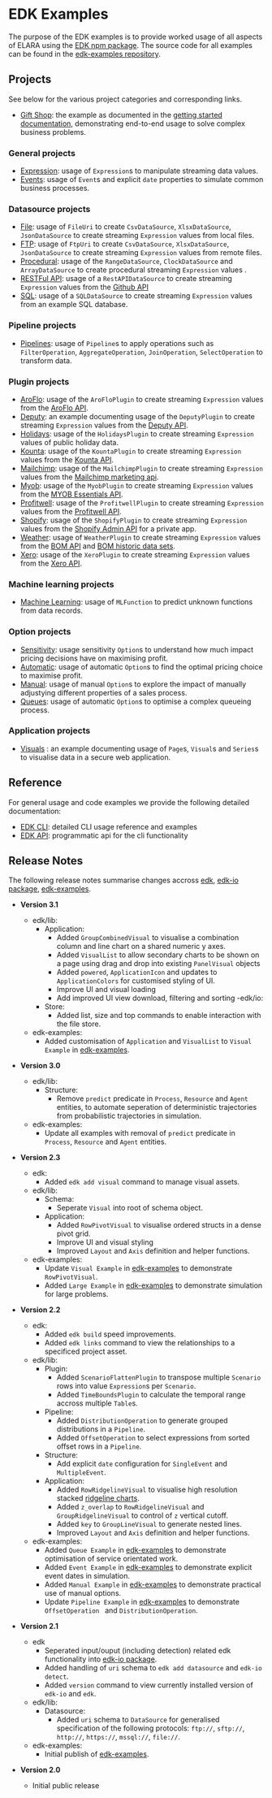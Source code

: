 # EDK Examples

The purpose of the EDK examples is to provide worked usage of all aspects of ELARA using the [EDK npm package](https://www.npmjs.com/package/@elaraai/edk). The source code for all examples can be found in the [edk-examples repository](https://github.com/elaraai/edk-examples).

## Projects
See below for the various project categories and corresponding links.

- [Gift Shop](./east/README.md): the example as documented in the [getting started documentation](../start/start.development), demonstrating end-to-end usage to solve complex business problems.

### General projects
- [Expression](./east/README.md): usage of `Expression`s to manipulate streaming data values.
- [Events](./events/README.md): usage of `Event`s and explicit `date` properties to simulate common business processes.

### Datasource projects
- [File](./datasource/files/README.md): usage of `FileUri` to create `CsvDataSource`, `XlsxDataSource`, `JsonDataSource` to create streaming `Expression` values from local files.
- [FTP](./datasource/ftp/README.md): usage of `FtpUri` to create `CsvDataSource`, `XlsxDataSource`, `JsonDataSource` to create streaming `Expression` values from remote files.
- [Procedural](./datasource/procedural/README.md): usage of the `RangeDataSource`, `ClockDataSource` and `ArrayDataSource` to create procedural streaming `Expression` values .
- [RESTFul API](./datasource/rest/README.md): usage of a `RestAPIDataSource` to create streaming `Expression` values from the [Github API](https://docs.github.com/en/rest)
- [SQL](./datasource/sql/README.md): usage of a `SQLDataSource` to create streaming `Expression` values from an example SQL database.

### Pipeline projects
- [Pipelines](./pipelines/README.md): usage of `Pipeline`s to apply operations such as `FilterOperation`, `AggregateOperation`, `JoinOperation`, `SelectOperation` to transform data.

### Plugin projects
- [AroFlo](./datasource/plugin/aroflo/README.md): usage of the `AroFloPlugin` to create streaming `Expression` values from the [AroFlo API](https://apidocs.aroflo.com/).
- [Deputy](./datasource/plugin/deputy/README.md): an example documenting usage of the `DeputyPlugin` to create streaming `Expression` values from the [Deputy API](https://www.deputy.com/api-doc/API/Getting_Started).
- [Holidays](./datasource/plugin/holidays/README.md): usage of the `HolidaysPlugin`  to create streaming `Expression` values of public holiday data.
- [Kounta](./datasource/plugin/kounta/README.md): usage of the `KountaPlugin` to create streaming `Expression` values from the [Kounta API](https://apidoc.kounta.com/).
- [Mailchimp](./datasource/plugin/mailchimp/README.md): usage of the `MailchimpPlugin` to create streaming `Expression` values from the [Mailchimp marketing api](https://mailchimp.com/developer/marketing/api/).
- [Myob](./datasource/plugin/myob/README.md): usage of the `MyobPlugin` to create streaming `Expression` values from the [MYOB Essentials API](https://developer.myob.com/api/accountright/api-overview/getting-started/).
- [Profitwell](./datasource/plugin/profitwell/README.md): usage of the `ProfitwellPlugin` to create streaming `Expression` values from the [Profitwell API](https://profitwellapiv2.docs.apiary.io/).
- [Shopify](./datasource/plugin/shopify/README.md): usage of the `ShopifyPlugin` to create streaming `Expression` values from the [Shopify Admin API](https://shopify.dev/api/admin/rest/reference) for a private app.
- [Weather](./datasource/plugin/weather/README.md): usage of `WeatherPlugin` to create streaming `Expression` values from the [BOM API](https://api.weather.bom.gov.au/v1) and [BOM historic data sets](ftp://ftp.bom.gov.au/anon/gen/clim_data/IDCKWCDEA0).
- [Xero](./datasource/plugin/xero/README.md): usage of the `XeroPlugin` to create streaming `Expression` values from the [Xero API](https://developer.xero.com/).

### Machine learning projects
- [Machine Learning](./ml/README.md): usage of `MLFunction` to predict unknown functions from data records.

### Option projects
- [Sensitivity](./options/sensitivity/README.md): usage sensitivity `Option`s to understand how much impact pricing decisions have on maximising profit.
- [Automatic](./options/automatic/README.md): usage of automatic `Option`s to find the optimal pricing choice to maximise profit.
- [Manual](./options/manual/README.md): usage of manual `Option`s to explore the impact of manually adjustying different properties of a sales process.
- [Queues](./options/queues/README.md): usage of automatic `Option`s to optimise a complex queueing process.

### Application projects
- [Visuals](./visuals/README.md) : an example documenting usage of `Page`s, `Visual`s and `Series`s to visualise data in a secure web application.

## Reference
For general usage and code examples we provide the following detailed documentation:
- [EDK CLI](../cli/cli.md): detailed CLI usage reference and examples
- [EDK API](../api/index.md): programmatic api for the cli functionality

## Release Notes
The following release notes summarise changes accross [edk](https://www.npmjs.com/package/@elaraai/edk), [edk-io package](https://www.npmjs.com/package/@elaraai/edk-io), [edk-examples](https://github.com/elaraai/edk-examples).

- **Version 3.1**
    - edk/lib:
        - Application:
            - Added `GroupCombinedVisual` to visualise a combination column and line chart on a shared numeric y axes.
            - Added `VisualList` to allow secondary charts to be shown on a page using drag and drop into existing `PanelVisual` objects
            - Added `powered`, `ApplicationIcon` and updates to `ApplicationColors` for customised styling of UI.
            - Improve UI and visual loading
            - Add improved UI view download, filtering and sorting
    -edk/io:
        - Store:
            - Added list, size and top commands to enable interaction with the file store.
    - edk-examples:
        - Added customisation of `Application` and `VisualList` to `Visual Example` in [edk-examples](https://github.com/elaraai/edk-examples).

- **Version 3.0**
    - edk/lib:
        - Structure:
            - Remove `predict` predicate in `Process`, `Resource` and `Agent` entities, to automate seperation of deterministic trajectories from probabilistic trajectories in simulation.
    - edk-examples:
        - Update all examples with removal of `predict` predicate in `Process`, `Resource` and `Agent` entities.

- **Version 2.3**
    - edk:
        - Added `edk add visual` command to manage visual assets.
    - edk/lib:
        - Schema:
            - Seperate `Visual` into root of schema object.
        - Application:
            - Added `RowPivotVisual` to visualise ordered structs in a dense pivot grid.
            - Improve UI and visual styling
            - Improved `Layout` and `Axis` definition and helper functions.
    - edk-examples:
        - Update `Visual Example` in [edk-examples](https://github.com/elaraai/edk-examples) to demonstrate `RowPivotVisual`.
        - Added `Large Example` in [edk-examples](https://github.com/elaraai/edk-examples) to demonstrate simulation for large problems.

- **Version 2.2**
    - edk:
        - Added `edk build` speed improvements.
        - Added `edk links` command to view the relationships to a specificed project asset.
    - edk/lib:
        - Plugin:
            - Added `ScenarioFlattenPlugin` to transpose multiple `Scenario` rows into value `Expression`s per `Scenario`.
            - Added `TimeBoundsPlugin` to calculate the temporal range accross multiple `Table`s.
        - Pipeline:
            - Added `DistributionOperation` to generate grouped distributions in a `Pipeline`.
            - Added `OffsetOperation` to select expressions from sorted offset rows in a `Pipeline`.
        - Structure:
            - Add explicit `date` configuration for `SingleEvent` and `MultipleEvent`.
        - Application:
            - Added `RowRidgelineVisual` to visualise high resolution stacked [ridgeline charts](https://observablehq.com/@d3/ridgeline-plot).
            - Added `z_overlap` to `RowRidgelineVisual` and `GroupRidgelineVisual` to control of `z` vertical cutoff.
            - Added `key` to `GroupLineVisual` to generate nested lines.
            - Improved `Layout` and `Axis` definition and helper functions.
    - edk-examples:
        - Added `Queue Example` in [edk-examples](https://github.com/elaraai/edk-examples) to demonstrate optimisation of service orientated work.
        - Added `Event Example` in [edk-examples](https://github.com/elaraai/edk-examples) to demonstrate explicit event dates in simulation.
        - Added `Manual Example` in [edk-examples](https://github.com/elaraai/edk-examples) to demonstrate practical use of manual options.
        - Update `Pipeline Example` in [edk-examples](https://github.com/elaraai/edk-examples) to demonstrate `OffsetOperation ` and `DistributionOperation`.

- **Version 2.1**
    - edk
        - Seperated input/ouput (including detection) related edk functionality into [edk-io package](https://www.npmjs.com/package/@elaraai/edk-io).
        - Added handling of `uri` schema to `edk add datasource` and `edk-io detect`.
        - Added `version` command to view currently installed version of `edk-io` and `edk`.
    - edk/lib:
        - Datasource:
            - Added `uri` schema to `DataSource` for generalised specification of the following protocols: `ftp://`, `sftp://`, `http://`, `https://`, `mssql://`, `file://`.
    - edk-examples:
        - Initial publish of [edk-examples](https://github.com/elaraai/edk-examples).

- **Version 2.0**
    - Initial public release